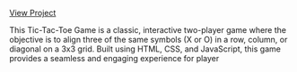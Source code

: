 <a href="https://mamatha833.github.io/TicTacToeProject/">View Project</a>
<p>This Tic-Tac-Toe Game is a classic, interactive two-player game where the objective is to align three of the same symbols (X or O) in a row, column, or diagonal on a 3x3 grid. Built using HTML, CSS, and JavaScript, this game provides a seamless and engaging experience for player</p>
